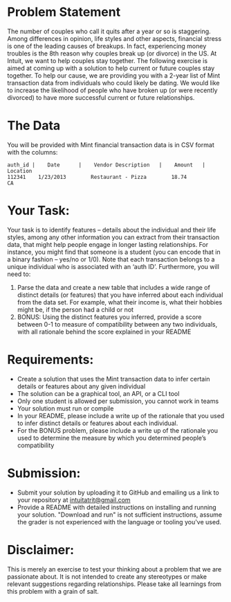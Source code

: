# Problem Statement
The number of couples who call it quits after a year or so is staggering. Among differences in opinion, life styles and other aspects, financial stress is one of the leading causes of breakups. In fact, experiencing money troubles is the 8th reason why couples break up (or divorce) in the US. At Intuit, we want to help couples stay together. The following exercise is aimed at coming up with a solution to help current or future couples stay together.
To help our cause, we are providing you with a 2-year list of Mint transaction data from individuals who could likely be dating. We would like to increase the likelihood of people who have broken up (or were recently divorced) to have more successful current or future relationships.

# The Data
You will be provided with Mint financial transaction data is in CSV format with the columns:
```
auth_id |    Date      |    Vendor Description   |    Amount   |   Location
112341    1/23/2013        Restaurant - Pizza        18.74           CA
```

# Your Task:
Your task is to identify features – details about the individual and their life styles, among any other information you can extract from their transaction data, that might help people engage in longer lasting relationships. For instance, you might find that someone is a student (you can encode that in a binary fashion – yes/no or 1/0). Note that each transaction belongs to a unique individual who is associated with an ‘auth ID’. Furthermore, you will need to:

1. Parse the data and create a new table that includes a wide range of distinct details (or features) that you have inferred about each individual from the data set. For example, what their income is, what their hobbies might be, if the person had a child or not
2. BONUS: Using the distinct features you inferred, provide a score between 0-1 to measure of compatibility between any two individuals, with all rationale behind the score explained in your README
 
# Requirements:
* Create a solution that uses the Mint transaction data to infer certain details or features about any given individual
* The solution can be a graphical tool, an API, or a CLI tool
* Only one student is allowed per submission, you cannot work in teams
* Your solution must run or compile
* In your README, please include a write up of the rationale that you used to infer distinct details or features about each individual.
* For the BONUS problem, please include a write up of the rationale you used to determine the measure by which you determined people’s compatibility
 
# Submission:
* Submit your solution by uploading it to GitHub and emailing us a link to your repository at intuitatrit@gmail.com
* Provide a README with detailed instructions on installing and running your solution. "Download and run" is not sufficient instructions, assume the grader is not experienced with the language or tooling you've used.
 
# Disclaimer:
This is merely an exercise to test your thinking about a problem that we are passionate about. It is not intended to create any stereotypes or make relevant suggestions regarding relationships. Please take all learnings from this problem with a grain of salt.